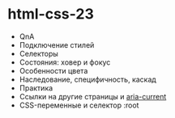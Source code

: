# html-css-23

- QnA
- Подключение стилей
- Селекторы
- Состояния: ховер и фокус
- Особенности цвета
- Наследование, специфичность, каскад
- Практика
- Ссылки на другие страницы и
  [aria-current](https://tink.uk/using-the-aria-current-attribute/)
- CSS-переменные и селектор :root